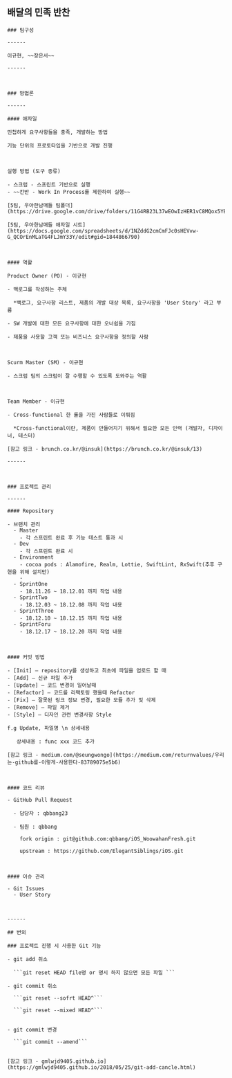 ## 배달의 민족 반찬

    ### 팀구성

    ------

    이규현, ~~장은서~~

    ------



    ### 방법론

    ------

    #### 애자일 

    민첩하게 요구사항들을 충족, 개발하는 방법

    기능 단위의 프로토타입을 기반으로 개발 진행



    실행 방법 (도구 종류)

    - 스크럼 - 스프린트 기반으로 실행
    - ~~칸반 - Work In Process를 제한하여 실행~~

    [5팀, 우아한남매들 팀폴더](https://drive.google.com/drive/folders/11G4RB23L37wEOwIzHER1vC8MQox5YBLr)

    [5팀, 우아한남매들 애자일 시트](https://docs.google.com/spreadsheets/d/1NZddG2cmCmFJc0sHEVvw-G_QCOrEnMLaTG4FLJmY33Y/edit#gid=1844866790)



    #### 역활

    Product Owner (PO) - 이규현

    - 백로그를 작성하는 주체

      *백로그, 요구사항 리스트, 제품의 개발 대상 목록, 요구사항을 'User Story' 라고 부름

    - SW 개발에 대한 모든 요구사항에 대한 오너쉽을 가짐

    - 제품을 사용할 고객 또는 비즈니스 요구사항을 정의할 사람



    Scurm Master (SM) - 이규현

    - 스크럼 팀의 스크럼이 잘 수행할 수 있도록 도와주는 역활



    Team Member - 이규현

    - Cross-functional 한 롤을 가진 사람들로 이뤄짐

      *Cross-functional이란, 제품이 만들어지기 위해서 필요한 모든 인력 (개발자, 디자이너, 테스터)

    [참고 링크 - brunch.co.kr/@insuk](https://brunch.co.kr/@insuk/13)

    ------



    ### 프로젝트 관리

    ------

    #### Repository

    - 브랜치 관리
      - Master
        - 각 스프린트 완료 후 기능 테스트 통과 시
      - Dev
        - 각 스프린트 완료 시 
      - Environment 
        - cocoa pods : Alamofire, Realm, Lottie, SwiftLint, RxSwift(추후 구현을 위해 설치만)
        - 
      - SprintOne
        - 18.11.26 ~ 18.12.01 까지 작업 내용
      - SprintTwo
        - 18.12.03 ~ 18.12.08 까지 작업 내용
      - SprintThree
        - 18.12.10 ~ 18.12.15 까지 작업 내용
      - SprintForu
        - 18.12.17 ~ 18.12.20 까지 작업 내용



    #### 커밋 방법

    - [Init] — repository를 생성하고 최초에 파일을 업로드 할 때
    - [Add] — 신규 파일 추가
    - [Update] — 코드 변경이 일어날때
    - [Refactor] — 코드를 리팩토링 했을때 Refactor
    - [Fix] — 잘못된 링크 정보 변경, 필요한 모듈 추가 및 삭제
    - [Remove] — 파일 제거
    - [Style] — 디자인 관련 변경사항 Style

    f.g Update, 파일명 \n 상세내용

    ​	상세내용 : func xxx 코드 추가

    [참고 링크 - medium.com/@seungwongo](https://medium.com/returnvalues/우리는-github를-이렇게-사용한다-83789075e5b6)



    #### 코드 리뷰

    - GitHub Pull Request

      - 담당자 : qbbang23

      - 팀원 : qbbang

        fork origin : git@github.com:qbbang/iOS_WoowahanFresh.git

        upstream : https://github.com/ElegantSiblings/iOS.git



    #### 이슈 관리

    - Git Issues 
      - User Story



    ------

    ## 번외 

    ### 프로젝트 진행 시 사용한 Git 기능

    - git add 취소 

      ```git reset HEAD file명 or 명시 하지 않으면 모든 파일 ``` 

    - git commit 취소

      ```git reset --sofrt HEAD^```

      ```git reset --mixed HEAD^``` 


    - git commit 변경

      ```git commit --amend```


    [참고 링크 - gmlwjd9405.github.io](https://gmlwjd9405.github.io/2018/05/25/git-add-cancle.html)

